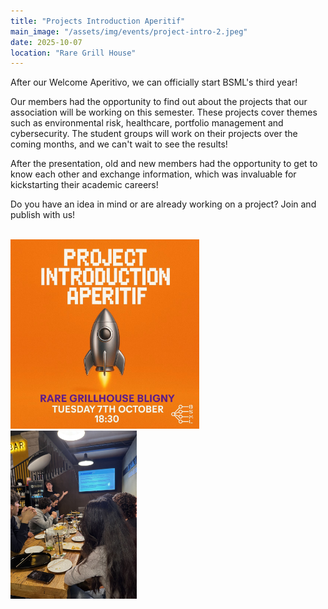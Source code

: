 ```yaml
---
title: "Projects Introduction Aperitif"
main_image: "/assets/img/events/project-intro-2.jpeg"
date: 2025-10-07
location: "Rare Grill House"
---
```


After our Welcome Aperitivo, we can officially start BSML's third year! 

Our members had the opportunity to find out about the projects that our association will be working on this semester. These projects cover themes such as environmental risk, healthcare, portfolio management and cybersecurity. The student groups will work on their projects over the coming months, and we can't wait to see the results!

After the presentation, old and new members had the opportunity to get to know each other and exchange information, which was invaluable for kickstarting their academic careers!

Do you have an idea in mind or are already working on a project? Join and publish with us!

<br>
<div class="col-lg-12 d-flex justify-content-center event-gallery">
    <img src="/assets/img/events/project-intro-1.jpeg" style="max-width:60%;" alt="" class="img-fluid">
    <img src="/assets/img/events/project-intro-3.jpeg" style="max-width:40%;" alt="" class="img-fluid">
</div>